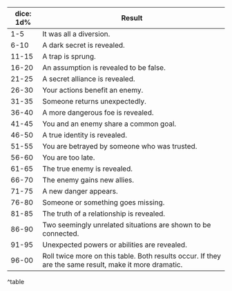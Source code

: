 
| dice: 1d% | Result                                                                                                 |
|-----------|--------------------------------------------------------------------------------------------------------|
| 1-5       | It was all a diversion.                                                                                |
| 6-10      | A dark secret is revealed.                                                                             |
| 11-15     | A trap is sprung.                                                                                      |
| 16-20     | An assumption is revealed to be false.                                                                 |
| 21-25     | A secret alliance is revealed.                                                                         |
| 26-30     | Your actions benefit an enemy.                                                                         |
| 31-35     | Someone returns unexpectedly.                                                                          |
| 36-40     | A more dangerous foe is revealed.                                                                      |
| 41-45     | You and an enemy share a common goal.                                                                  |
| 46-50     | A true identity is revealed.                                                                           |
| 51-55     | You are betrayed by someone who was trusted.                                                           |
| 56-60     | You are too late.                                                                                      |
| 61-65     | The true enemy is revealed.                                                                            |
| 66-70     | The enemy gains new allies.                                                                            |
| 71-75     | A new danger appears.                                                                                  |
| 76-80     | Someone or something goes missing.                                                                     |
| 81-85     | The truth of a relationship is revealed.                                                               |
| 86-90     | Two seemingly unrelated situations are shown to be connected.                                          |
| 91-95     | Unexpected powers or abilities are revealed.                                                           |
| 96-00     | Roll twice more on this table. Both results occur. If they are the same result, make it more dramatic. |
^table